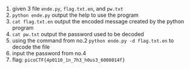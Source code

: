 1. given 3 file `ende.py`, `flag.txt.en`, and `pw.txt`
2. `python ende.py` output the help to use the program
3. `cat flag.txt.en` output the encoded message created by the python program
4. `cat pw.txt` output the password used to be decoded
5. using the command from no.2 `python ende.py -d flag.txt.en` to decode the file
6. input the password from no.4
7. flag: `picoCTF{4p0110_1n_7h3_h0us3_6008014f}`